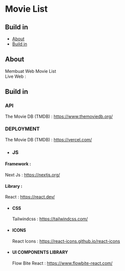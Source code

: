# Movie List

## Build in

- [About](#about)
- [Build in](#build_in)

## About <a name = "about"></a>

Membuat Web Movie List <br/>
Live Web :

## Build in <a name = "build_in"></a>

### API

The Movie DB (TMDB) : https://www.themoviedb.org/

### DEPLOYMENT

The Movie DB (TMDB) : https://vercel.com/

- ### JS

#### Framework : <br/>

Next Js : https://nextjs.org/

#### Library : <br/>

React : https://react.dev/

- #### CSS

  Tailwindcss : https://tailwindcss.com/

- #### ICONS

  React Icons : https://react-icons.github.io/react-icons

- #### UI COMPONENTS LIBRARY
  Flow Bite React : https://www.flowbite-react.com/
